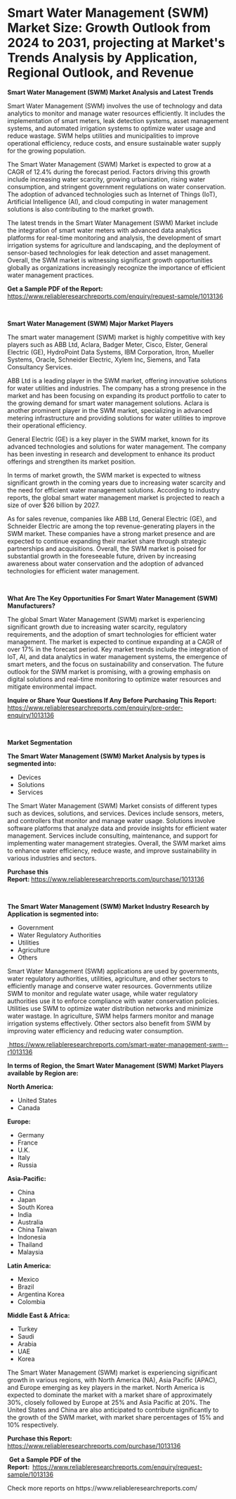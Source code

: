 <p><h1>Smart Water Management (SWM) Market Size: Growth Outlook from 2024 to 2031, projecting at Market's Trends Analysis by Application, Regional Outlook, and Revenue</h1></p><p><strong>Smart Water Management (SWM) Market Analysis and Latest Trends</strong></p>
<p><p>Smart Water Management (SWM) involves the use of technology and data analytics to monitor and manage water resources efficiently. It includes the implementation of smart meters, leak detection systems, asset management systems, and automated irrigation systems to optimize water usage and reduce wastage. SWM helps utilities and municipalities to improve operational efficiency, reduce costs, and ensure sustainable water supply for the growing population.</p><p>The Smart Water Management (SWM) Market is expected to grow at a CAGR of 12.4% during the forecast period. Factors driving this growth include increasing water scarcity, growing urbanization, rising water consumption, and stringent government regulations on water conservation. The adoption of advanced technologies such as Internet of Things (IoT), Artificial Intelligence (AI), and cloud computing in water management solutions is also contributing to the market growth.</p><p>The latest trends in the Smart Water Management (SWM) Market include the integration of smart water meters with advanced data analytics platforms for real-time monitoring and analysis, the development of smart irrigation systems for agriculture and landscaping, and the deployment of sensor-based technologies for leak detection and asset management. Overall, the SWM market is witnessing significant growth opportunities globally as organizations increasingly recognize the importance of efficient water management practices.</p></p>
<p><strong>Get a Sample PDF of the Report:&nbsp;</strong> <a href="https://www.reliableresearchreports.com/enquiry/request-sample/1013136">https://www.reliableresearchreports.com/enquiry/request-sample/1013136</a></p>
<p>&nbsp;</p>
<p><strong>Smart Water Management (SWM) Major Market Players</strong></p>
<p><p>The smart water management (SWM) market is highly competitive with key players such as ABB Ltd, Aclara, Badger Meter, Cisco, Elster, General Electric (GE), HydroPoint Data Systems, IBM Corporation, Itron, Mueller Systems, Oracle, Schneider Electric, Xylem Inc, Siemens, and Tata Consultancy Services. </p><p>ABB Ltd is a leading player in the SWM market, offering innovative solutions for water utilities and industries. The company has a strong presence in the market and has been focusing on expanding its product portfolio to cater to the growing demand for smart water management solutions. Aclara is another prominent player in the SWM market, specializing in advanced metering infrastructure and providing solutions for water utilities to improve their operational efficiency.</p><p>General Electric (GE) is a key player in the SWM market, known for its advanced technologies and solutions for water management. The company has been investing in research and development to enhance its product offerings and strengthen its market position. </p><p>In terms of market growth, the SWM market is expected to witness significant growth in the coming years due to increasing water scarcity and the need for efficient water management solutions. According to industry reports, the global smart water management market is projected to reach a size of over $26 billion by 2027.</p><p>As for sales revenue, companies like ABB Ltd, General Electric (GE), and Schneider Electric are among the top revenue-generating players in the SWM market. These companies have a strong market presence and are expected to continue expanding their market share through strategic partnerships and acquisitions. Overall, the SWM market is poised for substantial growth in the foreseeable future, driven by increasing awareness about water conservation and the adoption of advanced technologies for efficient water management.</p></p>
<p>&nbsp;</p>
<p><strong>What Are The Key Opportunities For Smart Water Management (SWM) Manufacturers?</strong></p>
<p><p>The global Smart Water Management (SWM) market is experiencing significant growth due to increasing water scarcity, regulatory requirements, and the adoption of smart technologies for efficient water management. The market is expected to continue expanding at a CAGR of over 17% in the forecast period. Key market trends include the integration of IoT, AI, and data analytics in water management systems, the emergence of smart meters, and the focus on sustainability and conservation. The future outlook for the SWM market is promising, with a growing emphasis on digital solutions and real-time monitoring to optimize water resources and mitigate environmental impact.</p></p>
<p><strong>Inquire or Share Your Questions If Any Before Purchasing This Report:</strong> <a href="https://www.reliableresearchreports.com/enquiry/pre-order-enquiry/1013136">https://www.reliableresearchreports.com/enquiry/pre-order-enquiry/1013136</a></p>
<p>&nbsp;</p>
<p><strong>Market Segmentation</strong></p>
<p><strong>The Smart Water Management (SWM) Market Analysis by types is segmented into:</strong></p>
<p><ul><li>Devices</li><li>Solutions</li><li>Services</li></ul></p>
<p><p>The Smart Water Management (SWM) Market consists of different types such as devices, solutions, and services. Devices include sensors, meters, and controllers that monitor and manage water usage. Solutions involve software platforms that analyze data and provide insights for efficient water management. Services include consulting, maintenance, and support for implementing water management strategies. Overall, the SWM market aims to enhance water efficiency, reduce waste, and improve sustainability in various industries and sectors.</p></p>
<p><strong>Purchase this Report:&nbsp;</strong><a href="https://www.reliableresearchreports.com/purchase/1013136">https://www.reliableresearchreports.com/purchase/1013136</a></p>
<p>&nbsp;</p>
<p><strong>The Smart Water Management (SWM) Market Industry Research by Application is segmented into:</strong></p>
<p><ul><li>Government</li><li>Water Regulatory Authorities</li><li>Utilities</li><li>Agriculture</li><li>Others</li></ul></p>
<p><p>Smart Water Management (SWM) applications are used by governments, water regulatory authorities, utilities, agriculture, and other sectors to efficiently manage and conserve water resources. Governments utilize SWM to monitor and regulate water usage, while water regulatory authorities use it to enforce compliance with water conservation policies. Utilities use SWM to optimize water distribution networks and minimize water wastage. In agriculture, SWM helps farmers monitor and manage irrigation systems effectively. Other sectors also benefit from SWM by improving water efficiency and reducing water consumption.</p></p>
<p><a href="https://www.reliableresearchreports.com/smart-water-management-swm--r1013136">&nbsp;https://www.reliableresearchreports.com/smart-water-management-swm--r1013136</a></p>
<p><strong>In terms of Region, the Smart Water Management (SWM) Market Players available by Region are:</strong></p>
<p>
    <p> <strong> North America: </strong>
        <ul>
            <li>United States</li>
            <li>Canada</li>
        </ul>
        </p> 
    <p> <strong> Europe: </strong>
        <ul>
            <li>Germany</li>
            <li>France</li>
            <li>U.K.</li>
            <li>Italy</li>
            <li>Russia</li>
        </ul>
        </p> 
    <p> <strong> Asia-Pacific: </strong>
        <ul>
            <li>China</li>
            <li>Japan</li>
            <li>South Korea</li>
            <li>India</li>
            <li>Australia</li>
            <li>China Taiwan</li>
            <li>Indonesia</li>
            <li>Thailand</li>
            <li>Malaysia</li>
        </ul>
        </p> 
    <p> <strong> Latin America: </strong>
        <ul>
            <li>Mexico</li>
            <li>Brazil</li>
            <li>Argentina Korea</li>
            <li>Colombia</li>
        </ul>
        </p> 
    <p> <strong> Middle East & Africa: </strong>
        <ul>
            <li>Turkey</li>
            <li>Saudi</li>
            <li>Arabia</li>
            <li>UAE</li>
            <li>Korea</li>
        </ul>
    </p>
    </p>
<p><p>The Smart Water Management (SWM) market is experiencing significant growth in various regions, with North America (NA), Asia Pacific (APAC), and Europe emerging as key players in the market. North America is expected to dominate the market with a market share of approximately 30%, closely followed by Europe at 25% and Asia Pacific at 20%. The United States and China are also anticipated to contribute significantly to the growth of the SWM market, with market share percentages of 15% and 10% respectively.</p></p>
<p><strong>Purchase this Report: </strong><a href="https://www.reliableresearchreports.com/purchase/1013136">https://www.reliableresearchreports.com/purchase/1013136</a></p>
<p>&nbsp;<strong>Get a Sample PDF of the Report:&nbsp;&nbsp;</strong><a href="https://www.reliableresearchreports.com/enquiry/request-sample/1013136">https://www.reliableresearchreports.com/enquiry/request-sample/1013136</a></p>
<p><strong></strong></p>
<p>Check more reports on https://www.reliableresearchreports.com/</p>